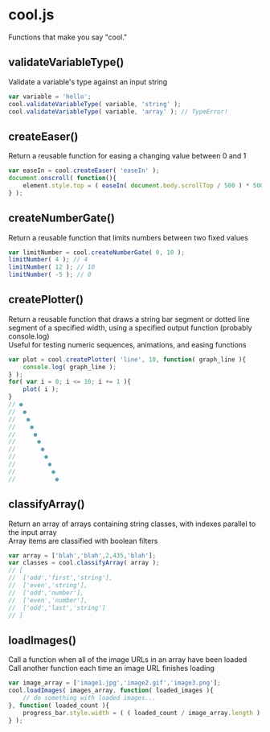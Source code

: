 
# cool.js
Functions that make you say "cool."

## validateVariableType()
Validate a variable's type against an input string
```javascript
var variable = 'hello';
cool.validateVariableType( variable, 'string' );
cool.validateVariableType( variable, 'array' ); // TypeError!
```

## createEaser()
Return a reusable function for easing a changing value between 0 and 1
```javascript
var easeIn = cool.createEaser( 'easeIn' );
document.onscroll( function(){
	element.style.top = ( easeIn( document.body.scrollTop / 500 ) * 500 ).toString() + 'px';
} );
```

## createNumberGate()
Return a reusable function that limits numbers between two fixed values
```javascript
var limitNumber = cool.createNumberGate( 0, 10 );
limitNumber( 4 ); // 4
limitNumber( 12 ); // 10
limitNumber( -5 ); // 0
```

## createPlotter()
Return a reusable function that draws a string bar segment or dotted line segment of a specified width, using a specified output function (probably console.log)  
Useful for testing numeric sequences, animations, and easing functions
```javascript
var plot = cool.createPlotter( 'line', 10, function( graph_line ){
	console.log( graph_line );
} );
for( var i = 0; i <= 10; i += 1 ){
	plot( i );
}
// ●
//  ●
//   ●
//    ●
//     ●
//      ●
//       ●
//        ●
//         ●
//          ●
//           ●
```

## classifyArray()
Return an array of arrays containing string classes, with indexes parallel to the input array  
Array items are classified with boolean filters
```javascript
var array = ['blah','blah',2,435,'blah'];
var classes = cool.classifyArray( array );
// [
// 	['odd','first','string'],
// 	['even','string'],
// 	['odd','number'],
// 	['even','number'],
// 	['odd','last','string']
// ]
```

## loadImages()
Call a function when all of the image URLs in an array have been loaded  
Call another function each time an image URL finishes loading
```javascript
var image_array = ['image1.jpg','image2.gif','image3.png'];
cool.loadImages( images_array, function( loaded_images ){
	// do something with loaded images...
}, function( loaded_count ){
	progress_bar.style.width = ( ( loaded_count / image_array.length ) * 100 ).toString() + '%';
} );
```